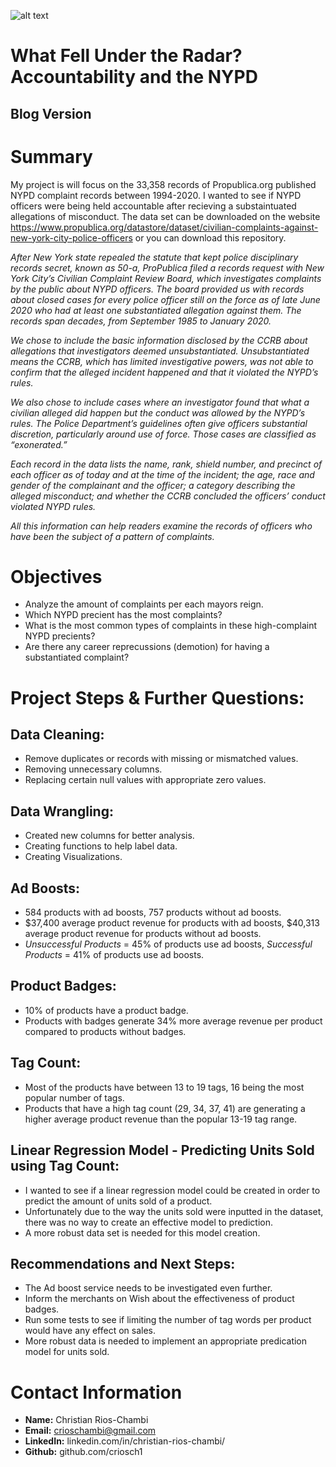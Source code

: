 ![alt text](https://ktla.com/wp-content/uploads/sites/4/2020/06/GettyImages-1216825569-3.jpg?w=1280)
# What Fell Under the Radar? Accountability and the NYPD

## Blog Version


# Summary
My project is will focus on the 33,358 records of Propublica.org published NYPD complaint records between 1994-2020. I wanted to see if NYPD officers were being held accountable after recieving a substaintuated allegations of misconduct. The data set can be downloaded on the website https://www.propublica.org/datastore/dataset/civilian-complaints-against-new-york-city-police-officers or you can download this repository.

*After New York state repealed the statute that kept police disciplinary records secret, known as 50-a, ProPublica filed a records request with New York City’s Civilian Complaint Review Board, which investigates complaints by the public about NYPD officers. The board provided us with records about closed cases for every police officer still on the force as of late June 2020 who had at least one substantiated allegation against them. The records span decades, from September 1985 to January 2020.*

*We chose to include the basic information disclosed by the CCRB about allegations that investigators deemed unsubstantiated. Unsubstantiated means the CCRB, which has limited investigative powers, was not able to confirm that the alleged incident happened and that it violated the NYPD’s rules.*

*We also chose to include cases where an investigator found that what a civilian alleged did happen but the conduct was allowed by the NYPD’s rules. The Police Department’s guidelines often give officers substantial discretion, particularly around use of force. Those cases are classified as “exonerated.”*

*Each record in the data lists the name, rank, shield number, and precinct of each officer as of today and at the time of the incident; the age, race and gender of the complainant and the officer; a category describing the alleged misconduct; and whether the CCRB concluded the officers’ conduct violated NYPD rules.*

*All this information can help readers examine the records of officers who have been the subject of a pattern of complaints.*

# Objectives
- Analyze the amount of complaints per each mayors reign.
- Which NYPD precient has the most complaints?
- What is the most common types of complaints in these high-complaint NYPD precients?
- Are there any career reprecussions (demotion) for having a substantiated complaint?

# Project Steps & Further Questions:

## Data Cleaning:

- Remove duplicates or records with missing or mismatched values.
- Removing unnecessary columns. 
- Replacing certain null values with appropriate zero values.

## Data Wrangling:

- Created new columns for better analysis.
- Creating functions to help label data.
- Creating Visualizations.

## Ad Boosts:

- 584 products with ad boosts, 757 products without ad boosts.
- $37,400 average product revenue for products with ad boosts, $40,313 average product revenue for products without ad boosts.
- *Unsuccessful Products* = 45% of products use ad boosts, *Successful Products* = 41% of products use ad boosts.

## Product Badges:
- 10% of products have a product badge.
- Products with badges generate 34% more average revenue per product compared to products without badges.

## Tag Count:
- Most of the products have between 13 to 19 tags, 16 being the most popular number of tags.
- Products that have a high tag count (29, 34, 37, 41) are generating a higher average product revenue than the popular 13-19 tag range. 

## Linear Regression Model - Predicting Units Sold using Tag Count:
- I wanted to see if a linear regression model could be created in order to predict the amount of units sold of a product.
- Unfortunately due to the way the units sold were inputted in the dataset, there was no way to create an effective model to prediction.
- A more robust data set is needed for this model creation.

## Recommendations and Next Steps:
- The Ad boost service needs to be investigated even further.
- Inform the merchants on Wish about the effectiveness of product badges.
- Run some tests to see if limiting the number of tag words per product would have any effect on sales.
- More robust data is needed to implement an appropriate predication model for units sold.

# Contact Information 
- **Name:** Christian Rios-Chambi
- **Email:** crioschambi@gmail.com
- **LinkedIn:** linkedin.com/in/christian-rios-chambi/
- **Github:** github.com/criosch1
